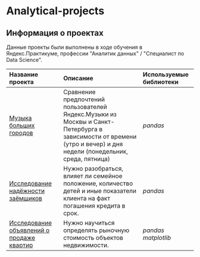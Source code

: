 # Analytical-projects

## Информация о проектах

Данные проекты были выполнены в ходе обучения в Яндекс.Практикуме, профессии "Аналитик данных" / "Специалист по Data Science".

| Название проекта | Описание | Используемые библиотеки | 
| :---------------------- | :---------------------- | :---------------------- |
| [Музыка больших городов](music) | Сравнение предпочтений пользователей Яндекс.Музыки из Москвы и Санкт-Петербурга в зависимости от времени (утро и вечер) и дня недели (понедельник, среда, пятница)| *pandas* |
[Исследование надёжности заёмщиков](credit_scoring) | Нужно разобраться, влияет ли семейное положение, количество детей и иные показатели клиента на факт погашения кредита в срок.| *pandas* |
[Исследование объявлений о продаже квартир](Realty) | Нужно научиться определять рыночную стоимость объектов недвижимости.| *pandas* *matplotlib* |
